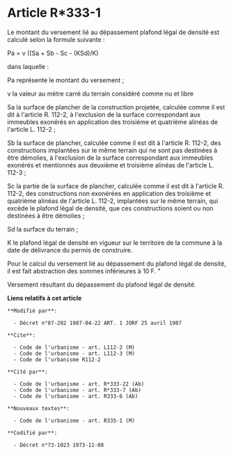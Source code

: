 # Article R*333-1

Le montant du versement lié au dépassement plafond légal de densité est calculé selon la formule suivante :

Pa = v ((Sa + Sb - Sc - (KSd)/K)

dans laquelle :

Pa représente le montant du versement ;

v la valeur au mètre carré du terrain considéré comme nu et libre 

Sa la surface de plancher de la construction projetée, calculée comme il est dit à l'article R. 112-2, à l'exclusion de la
surface correspondant aux immeubles exonérés en application des troisième et quatrième alinéas de l'article L. 112-2 ;

Sb la surface de plancher, calculée comme il est dit à l'article R. 112-2, des constructions implantées sur le même terrain
qui ne sont pas destinées à être démolies, à l'exclusion de la surface correspondant aux immeubles exonérés et mentionnés aux
deuxième et troisième alinéas de l'article L. 112-3 ;

Sc la partie de la surface de plancher, calculée comme il est dit à l'article R. 112-2, des constructions non exonérées en
application des troisième et quatrième alinéas de l'article L. 112-2, implantées sur le même terrain, qui excède le plafond
légal de densité, que ces constructions soient ou non destinées à être démolies ;

Sd la surface du terrain ;

K le plafond légal de densité en vigueur sur le territoire de la commune à la date de délivrance du permis de construire.

Pour le calcul du versement lié au dépassement du plafond légal de densité, il est fait abstraction des sommes inférieures à
10 F. "

Versement résultant du dépassement du plafond légal de densité.

**Liens relatifs à cet article**

	**Modifié par**:

	  - Décret n°87-282 1987-04-22 ART. 1 JORF 25 avril 1987

	**Cite**:

	  - Code de l'urbanisme - art. L112-2 (M)
	  - Code de l'urbanisme - art. L112-3 (M)
	  - Code de l'urbanisme R112-2

	**Cité par**:

	  - Code de l'urbanisme - art. R*333-22 (Ab)
	  - Code de l'urbanisme - art. R*333-7 (Ab)
	  - Code de l'urbanisme - art. R333-6 (Ab)

	**Nouveaux textes**:

	  - Code de l'urbanisme - art. R335-1 (M)

	**Codifié par**:

	  - Décret n°73-1023 1973-11-08
